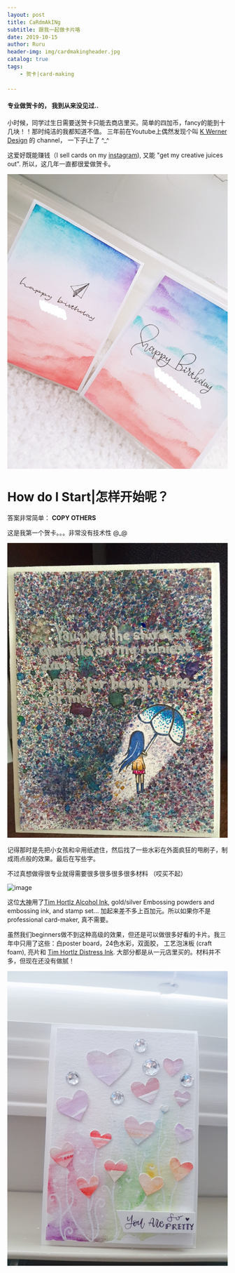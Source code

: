 ```yaml
---
layout: post
title: CaRdmAkINg
subtitle: 跟我一起做卡片咯
date: 2019-10-15
author: Ruru
header-img: img/cardmakingheader.jpg
catalog: true
tags:
    - 贺卡|card-making
 
---  
```

#### 专业做贺卡的， 我到从来没见过..
小时候，同学过生日需要送贺卡只能去商店里买。简单的四加币，fancy的能到十几块！！那时纯洁的我都知道不值。
三年前在Youtube上偶然发现个叫 [K Werner Design](https://www.youtube.com/user/starofmay) 的 channel， 一下子i上了 ^_^

这爱好既能赚钱（I sell cards on my [instagram](https://www.instagram.com/ruru_the_cardmaker/)), 又能 "get my creative juices out".
所以，这几年一直都很爱做贺卡。

![Image](https://raw.githubusercontent.com/Ruth27/PicGo/master/Inked20190401_172759_187_LI.jpg)

# How do I Start|怎样开始呢？
答案非常简单： **COPY OTHERS**


这是我第一个贺卡。。。非常没有技术性 @_@ 

![Images](https://raw.githubusercontent.com/Ruth27/PicGo/master/mmexport1508707886015.jpg)

记得那时是先把小女孩和伞用纸遮住，然后找了一些水彩在外面疯狂的甩刷子，制成雨点般的效果。最后在写些字。

不过真想做得很专业就得需要很多很多很多很多材料 （哎买不起）

![image](https://raw.githubusercontent.com/Ruth27/PicGo/master/Capture.PNG)

这位[大神](https://www.youtube.com/user/jennifermcguireink)用了[Tim Hortlz Alcohol Ink](https://rangerink.com/collections/tim-holtz-alcohol-inks),  gold/silver Embossing powders and embossing ink, and stamp set... 加起来差不多上百加元。所以如果你不是professional card-maker, 真不需要。

虽然我们beginners做不到这种高级的效果，但还是可以做很多好看的卡片。我三年中只用了这些：白poster board，24色水彩，双面胶，
工艺泡沫板 (craft foam), 亮片和 [Tim Hortlz Distress Ink](https://rangerink.com/collections/tim-holtz-distress-ink-pads). 大部分都是从一元店里买的。材料并不多，但现在还没有做腻！

![images](https://raw.githubusercontent.com/Ruth27/PicGo/master/20190127_125116_252.jpg)
